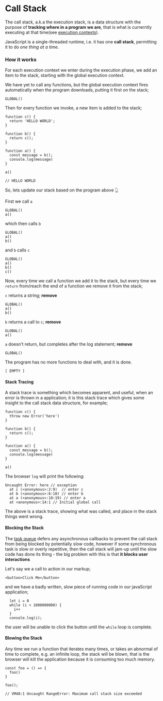 # Call Stack

The call stack, a.k.a the execution stack, is a data structure with the purpose of **tracking where in a program we are**, that is what is currerntly executing at that time(see [execution contexts](./../execution-context)).

JavaScript is a single-threaded runtime, i.e. it has one **call stack**, permitting it to do _one thing at a time_.

### How it works

For each execution context we enter during the execution phase, we add an item to the stack, starting with the global execution context.

We have yet to call any functions, but the global execution context fires automatically when the program downloads, putting it first on the stack;

```
GLOBAL()
```

Then for every function we invoke, a new item is added to the stack;

```
function c() {
  return 'HELLO WORLD';
}

function b() {
  return c();
}

function a() {
  const message = b();
  console.log(message)
}

a()

// HELLO WORLD
```

So, lets update our stack based on the program above 👆

First we call `a`

```
GLOBAL()
a()
```

which then calls `b`

```
GLOBAL()
a()
b()
```

and `b` calls `c`

```
GLOBAL()
a()
b()
c()
```

Now, every time we call a function we add it to the stack, but every time we `return` from/reach the end of a function we remove it from the stack;

`c` returns a string; **remove**

```
GLOBAL()
a()
b()
```

`b` returns a call to `c`; **remove**

```
GLOBAL()
a()
```

`a` doesn't return, but completes after the log statement; **remove**

```
GLOBAL()
```

The program has no more functions to deal with, and it is done.

```
[ EMPTY ]
```

#### Stack Tracing

A stack trace is something which becomes apparent, and useful, when an error is thrown in a application; it is this stack trace which gives some insight to the call stack data structure, for example;

```
function c() {
  throw new Error('here')
}

function b() {
  return c();
}

function a() {
  const message = b();
  console.log(message)
}

a()

```

The browser `log` will print the following:

```
Uncaught Error: here // exception
  at c (<anonymous>:2:9)  // enter c
  at b (<anonymous>:6:10) // enter b
  at a (<anonymous>:10:19) // enter a
  at <anonymous>:14:1 // Initial global call
```

The above is a stack trace, showing what was called, and place in the stack things went wrong.

#### Blocking the Stack

The [task queue](../task-queue) defers any asynchronous callbacks to prevent the call stack from being blocked by potentially slow code, however if some synchronous task is slow or overly repetitive, then the call stack will jam-up until the slow code has done its thing - the big problem with this is that **it blocks user interactions**

Let's say we a call to action in our markup;

```
<button>Click Me</button>
```

and we have a badly written, slow piece of running code in our javaScript application;

```
  let i = 0
  while (i < 1000000000) {
    i++
  }
  console.log(i);
```

the user will be unable to click the button until the `while` loop is complete.

#### Blowing the Stack

Any time we run a function that iterates many times, or takes an abnormal of time to complete, e.g. an infinite loop, the stack will be blown, that is the browser will kill the application because it is consuming too much memory.

```
const foo = () => {
  foo()
}

foo();

// VM48:1 Uncaught RangeError: Maximum call stack size exceeded
```
